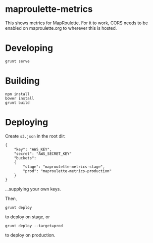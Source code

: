 maproulette-metrics
===================

This shows metrics for MapRoulette. For it to work, CORS needs to be enabled on maproulette.org to wherever this is hosted.

# Developing

    grunt serve

# Building

    npm install
    bower install
    grunt build

# Deploying

Create `s3.json` in the root dir:

    {
    	"key": "AWS_KEY",
    	"secret": "AWS_SECRET_KEY"
		"buckets":
		{
			"stage": "maproulette-metrics-stage",
			"prod": "maproulette-metrics-production"
		}
    }

...supplying your own keys.

Then,

    grunt deploy

to deploy on stage, or

    grunt deploy --target=prod

to deploy on production.
